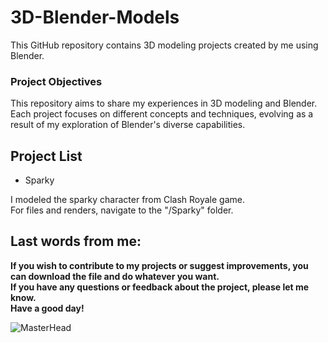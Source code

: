 # 3D-Blender-Models

This GitHub repository contains 3D modeling projects created by me using Blender.

### Project Objectives
This repository aims to share my experiences in 3D modeling and Blender.<br>
Each project focuses on different concepts and techniques, evolving as a result of my exploration of Blender's diverse capabilities.

## Project List
* Sparky

I modeled the sparky character from Clash Royale game.<br>
For files and renders, navigate to the "/Sparky" folder.

## Last words from me:
**If you wish to contribute to my projects or suggest improvements, you can download the file and do whatever you want.** <br>
**If you have any questions or feedback about the project, please let me know.** <br>
**Have a good day!**

![MasterHead](https://media0.giphy.com/media/h5AHEcNMhn7u8/giphy.gif?cid=ecf05e47m2osc55q9ar1ulxnuv9zy0zw26qz7bb69duxqq4q&ep=v1_gifs_related&rid=giphy.gif&ct=g)

